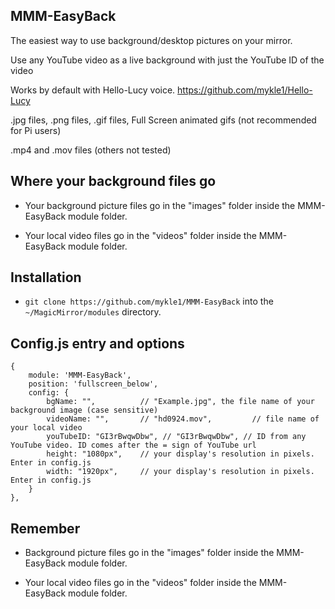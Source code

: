 ## MMM-EasyBack

The easiest way to use background/desktop pictures on your mirror.

Use any YouTube video as a live background with just the YouTube ID of the video

Works by default with Hello-Lucy voice. https://github.com/mykle1/Hello-Lucy

.jpg files, .png files, .gif files, Full Screen animated gifs (not recommended for Pi users)

.mp4 and .mov files (others not tested)

## Where your background files go

* Your background picture files go in the "images" folder inside the MMM-EasyBack module folder.

* Your local video files go in the "videos" folder inside the MMM-EasyBack module folder.

## Installation

* `git clone https://github.com/mykle1/MMM-EasyBack` into the `~/MagicMirror/modules` directory.

## Config.js entry and options

```
{
    module: 'MMM-EasyBack',
    position: 'fullscreen_below',
    config: {
        bgName: "",          // "Example.jpg", the file name of your background image (case sensitive)
        videoName: "",       // "hd0924.mov",         // file name of your local video
        youTubeID: "GI3rBwqwDbw", // "GI3rBwqwDbw", // ID from any YouTube video. ID comes after the = sign of YouTube url
        height: "1080px",    // your display's resolution in pixels. Enter in config.js
        width: "1920px",     // your display's resolution in pixels. Enter in config.js
    }
},
```

## Remember

* Background picture files go in the "images" folder inside the MMM-EasyBack module folder.

* Your local video files go in the "videos" folder inside the MMM-EasyBack module folder.